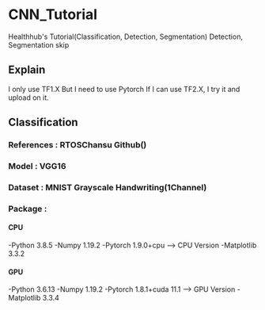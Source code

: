 # CNN_Tutorial
Healthhub's Tutorial(Classification, Detection, Segmentation)
Detection, Segmentation skip

## Explain
I only use TF1.X
But I need to use Pytorch
If I can use TF2.X, I try it and upload on it.

## Classification

### References : RTOSChansu Github()

### Model : VGG16
### 
### Dataset : MNIST Grayscale Handwriting(1Channel)
### Package : 
#### CPU
-Python 3.8.5
-Numpy 1.19.2
-Pytorch 1.9.0+cpu --> CPU Version
-Matplotlib 3.3.2
#### GPU
-Python 3.6.13
-Numpy 1.19.2
-Pytorch 1.8.1+cuda 11.1 --> GPU Version
-Matplotlib 3.3.4
